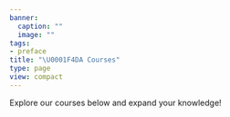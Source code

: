 ```yaml
---
banner:
  caption: ""
  image: ""
tags:
- preface
title: "\U0001F4DA Courses"
type: page
view: compact
---
```


Explore our courses below and expand your knowledge!
